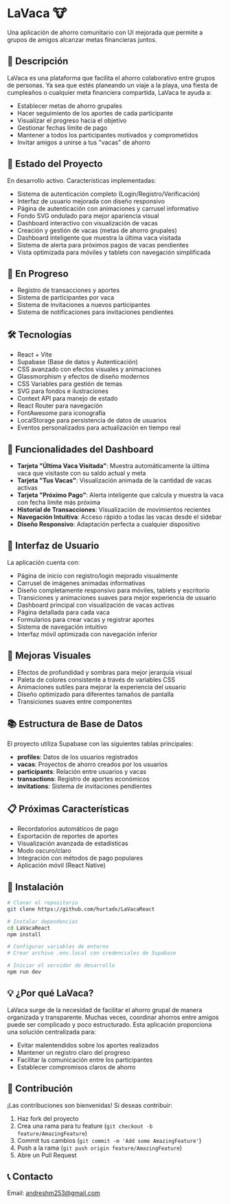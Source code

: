 # LaVaca 🐮
Una aplicación de ahorro comunitario con UI mejorada que permite a grupos de amigos alcanzar metas financieras juntos.

## 🎯 Descripción
LaVaca es una plataforma que facilita el ahorro colaborativo entre grupos de personas. Ya sea que estés planeando un viaje a la playa, una fiesta de cumpleaños o cualquier meta financiera compartida, LaVaca te ayuda a:
- Establecer metas de ahorro grupales
- Hacer seguimiento de los aportes de cada participante
- Visualizar el progreso hacia el objetivo
- Gestionar fechas límite de pago
- Mantener a todos los participantes motivados y comprometidos
- Invitar amigos a unirse a tus "vacas" de ahorro

## 🚀 Estado del Proyecto
En desarrollo activo. Características implementadas:
- Sistema de autenticación completo (Login/Registro/Verificación)
- Interfaz de usuario mejorada con diseño responsivo
- Página de autenticación con animaciones y carrusel informativo
- Fondo SVG ondulado para mejor apariencia visual
- Dashboard interactivo con visualización de vacas
- Creación y gestión de vacas (metas de ahorro grupales)
- Dashboard inteligente que muestra la última vaca visitada
- Sistema de alerta para próximos pagos de vacas pendientes
- Vista optimizada para móviles y tablets con navegación simplificada

## 🔄 En Progreso
- Registro de transacciones y aportes
- Sistema de participantes por vaca
- Sistema de invitaciones a nuevos participantes
- Sistema de notificaciones para invitaciones pendientes

## 🛠 Tecnologías
- React + Vite
- Supabase (Base de datos y Autenticación)
- CSS avanzado con efectos visuales y animaciones
- Glassmorphism y efectos de diseño modernos
- CSS Variables para gestión de temas
- SVG para fondos e ilustraciones
- Context API para manejo de estado
- React Router para navegación
- FontAwesome para iconografía
- LocalStorage para persistencia de datos de usuarios
- Eventos personalizados para actualización en tiempo real

## 🎨 Funcionalidades del Dashboard
- **Tarjeta "Última Vaca Visitada"**: Muestra automáticamente la última vaca que visitaste con su saldo actual y meta
- **Tarjeta "Tus Vacas"**: Visualización animada de la cantidad de vacas activas
- **Tarjeta "Próximo Pago"**: Alerta inteligente que calcula y muestra la vaca con fecha límite más próxima
- **Historial de Transacciones**: Visualización de movimientos recientes
- **Navegación Intuitiva**: Acceso rápido a todas las vacas desde el sidebar
- **Diseño Responsivo**: Adaptación perfecta a cualquier dispositivo

## 📱 Interfaz de Usuario
La aplicación cuenta con:
- Página de inicio con registro/login mejorado visualmente
- Carrusel de imágenes animadas informativas
- Diseño completamente responsivo para móviles, tablets y escritorio
- Transiciones y animaciones suaves para mejor experiencia de usuario
- Dashboard principal con visualización de vacas activas
- Página detallada para cada vaca
- Formularios para crear vacas y registrar aportes
- Sistema de navegación intuitivo
- Interfaz móvil optimizada con navegación inferior

## 🎨 Mejoras Visuales
- Efectos de profundidad y sombras para mejor jerarquía visual
- Paleta de colores consistente a través de variables CSS
- Animaciones sutiles para mejorar la experiencia del usuario
- Diseño optimizado para diferentes tamaños de pantalla
- Transiciones suaves entre componentes

## 📚 Estructura de Base de Datos
El proyecto utiliza Supabase con las siguientes tablas principales:
- **profiles**: Datos de los usuarios registrados
- **vacas**: Proyectos de ahorro creados por los usuarios
- **participants**: Relación entre usuarios y vacas
- **transactions**: Registro de aportes económicos
- **invitations**: Sistema de invitaciones pendientes

## 📋 Próximas Características
- Recordatorios automáticos de pago
- Exportación de reportes de aportes
- Visualización avanzada de estadísticas
- Modo oscuro/claro
- Integración con métodos de pago populares
- Aplicación móvil (React Native)

## 🔧 Instalación
```bash
# Clonar el repositorio
git clone https://github.com/hurtadx/LaVacaReact

# Instalar dependencias
cd LaVacaReact
npm install

# Configurar variables de entorno
# Crear archivo .env.local con credenciales de Supabase

# Iniciar el servidor de desarrollo
npm run dev
```

## 💡 ¿Por qué LaVaca?
LaVaca surge de la necesidad de facilitar el ahorro grupal de manera organizada y transparente. Muchas veces, coordinar ahorros entre amigos puede ser complicado y poco estructurado. Esta aplicación proporciona una solución centralizada para:
- Evitar malentendidos sobre los aportes realizados
- Mantener un registro claro del progreso
- Facilitar la comunicación entre los participantes
- Establecer compromisos claros de ahorro

## 👥 Contribución
¡Las contribuciones son bienvenidas! Si deseas contribuir:
1. Haz fork del proyecto
2. Crea una rama para tu feature (`git checkout -b feature/AmazingFeature`)
3. Commit tus cambios (`git commit -m 'Add some AmazingFeature'`)
4. Push a la rama (`git push origin feature/AmazingFeature`)
5. Abre un Pull Request

## 📞 Contacto
Email: andreshm253@gmail.com